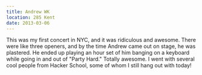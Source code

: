 ```yaml
---
title: Andrew WK
location: 285 Kent
date: 2013-03-06
---
```


This was my first concert in NYC, and it was ridiculous and awesome. There were like three openers, and by the time Andrew came out on stage, he was plastered. He ended up playing an hour set of him banging on a keyboard while going in and out of "Party Hard." Totally awesome. I went with several cool people from Hacker School, some of whom I still hang out with today!